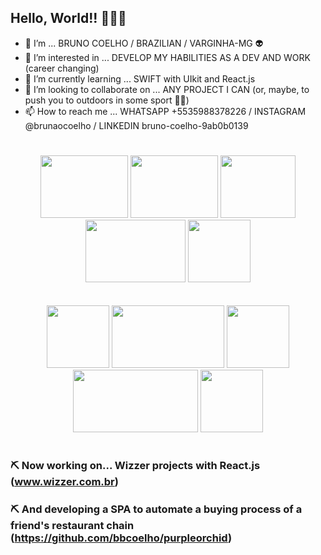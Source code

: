 ## Hello, World!! 🤣🤣🙊

- 👋 I’m ... BRUNO COELHO / BRAZILIAN / VARGINHA-MG 👽
- 👀 I’m interested in ... DEVELOP MY HABILITIES AS A DEV AND WORK (career changing)
- 🌱 I’m currently learning ... SWIFT with UIkit and React.js
- 💞️ I’m looking to collaborate on ... ANY PROJECT I CAN (or, maybe, to push you to outdoors in some sport 👊😉)
- 📫 How to reach me ... WHATSAPP +5535988378226 / INSTAGRAM @brunaocoelho / LINKEDIN bruno-coelho-9ab0b0139
#

<p align="center">

<img src="https://cdn.jsdelivr.net/gh/devicons/devicon/icons/swift/swift-original-wordmark.svg" width="140" height="100"/>
<img src="https://www.svgrepo.com/show/327388/logo-react.svg" width="140" height="100"/>
<img src="https://seeklogo.com/images/D/docker-logo-CF97D0124B-seeklogo.com.png" width="120" height="100"/>
<img src="https://cdn.jsdelivr.net/gh/devicons/devicon/icons/nodejs/nodejs-original-wordmark.svg" width="160" height="100"/>
<img src="https://cdn.auth0.com/blog/testing-react-with-jest/logo.png" width="100" height="100"/>
<br/>
<br/>
<br/>
<img src="https://cdn.jsdelivr.net/gh/devicons/devicon/icons/vuejs/vuejs-original-wordmark.svg" width="100" height="100"/>
<img src="https://cdn.jsdelivr.net/gh/devicons/devicon/icons/javascript/javascript-original.svg" width="180" height="100"/>
<img src="https://media.slid.es/uploads/594780/images/3151246/git_logo.png" width="100" height="100"/>
<img src="https://cdn.jsdelivr.net/gh/devicons/devicon/icons/mysql/mysql-original.svg" width="200" height="100"/>
<img src="https://upload.wikimedia.org/wikipedia/commons/thumb/4/4c/Typescript_logo_2020.svg/1024px-Typescript_logo_2020.svg.png" width="100" height="100"/>


</p>
  
#

<!--- ### 📚 Now studying...

#### Swift: https://github.com/bbcoelho/goDev-by-idWall (very very happy and greatfull for this opportunity 😊)
 #### Data validation on Vue.js: https://www.youtube.com/watch?v=XwND-DLWCF0&list=WL&index=26&t=428s --->

### ⛏️ Now working on... Wizzer projects with React.js (www.wizzer.com.br)
### ⛏️ And developing a SPA to automate a buying process of a friend's restaurant chain (https://github.com/bbcoelho/purpleorchid)


<!--- all go!Dev by idWall bootcamp studies and code projects 😅

- https://github.com/bbcoelho/goDev-by-idWall
- https://github.com/Go-dev-Grupo4 --->

<!---
bbcoelho/bbcoelho is a ✨ special ✨ repository because its `README.md` (this file) appears on your GitHub profile.
You can click the Preview link to take a look at your changes.
--->
